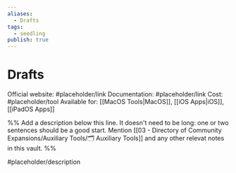 ```yaml
---
aliases:
  - Drafts
tags:
  - seedling
publish: true
---
```


# Drafts

Official website: #placeholder/link
Documentation: #placeholder/link
Cost: #placeholder/tool
Available for: [[MacOS Tools|MacOS]], [[iOS Apps|iOS]], [[iPadOS Apps]]

%% Add a description below this line. It doesn't need to be long: one or two sentences should be a good start. Mention [[03 - Directory of Community Expansions/Auxiliary Tools/🗂️ Auxiliary Tools]] and any other relevat notes in this vault. %%

#placeholder/description
